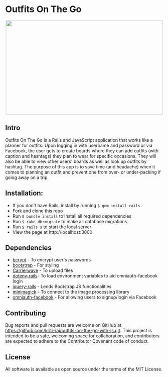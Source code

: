 # Outfits On The Go

<p align="center">
  <img width="500" height="300" alt-text="home_page" src="https://i.imgur.com/bzVY4PQ.png">
</p>

## Intro

Outfits On The Go is a Rails and JavaScript application that works like a planner for outfits. Upon logging in with username and password or via Facebook, the user gets to create boards where they can add outfits (with caption and hashtags) they plan to wear for specific occasions.  They will also be able to view other users' boards as well as look up outfits by hashtag. The purpose of this app is to save time (and headache) when it comes to planning an outfit and prevent one from over- or under-packing if going away on a trip.

## Installation:

- If you don't have Rails, install by running `$ gem install rails`
- Fork and clone this repo
- Run `$ bundle install` to install all required dependencies  
- Run `$ rake db:migrate` to make all database migrations
- Run `$ rails s` to start the local server
- View the page at http://localhost:3000


## Dependencies

 - [bcrypt](https://rubygems.org/gems/bcrypt/versions/3.1.11) - To encrypt user's passwords
 - [bootstrap](https://github.com/twbs/bootstrap) - For styling
 - [Carrierwave](https://github.com/carrierwaveuploader/carrierwave) - To upload files
 - [dotenv-rails](https://github.com/bkeepers/dotenv)- To load environment variables to aid omniauth-facebook login
 - [jquery-rails](https://github.com/rails/jquery-rails) - Lends Bootstrap JS functionalities
 - [minimagick](https://github.com/minimagick/minimagick) - To connect to the image processing library
 - [omniauth-facebook](https://github.com/mkdynamic/omniauth-facebook) - For allowing users to signup/login via Facebook


## Contributing

Bug reports and pull requests are welcome on GitHub at https://github.com/kriti-rai/outfits-on-the-go-with-js.git. This project is intended to be a safe, welcoming space for collaboration, and contributors are expected to adhere to the Contributor Covenant code of conduct.


## License

All software is available as open source under the terms of the MIT License.

